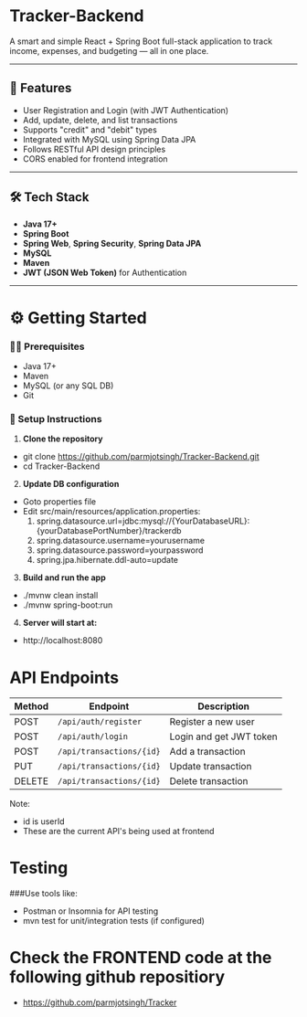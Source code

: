 # Tracker-Backend
A smart and simple React + Spring Boot full-stack application to track income, expenses, and budgeting — all in one place.

---

## 🚀 Features

- User Registration and Login (with JWT Authentication)
- Add, update, delete, and list transactions
- Supports "credit" and "debit" types
- Integrated with MySQL using Spring Data JPA
- Follows RESTful API design principles
- CORS enabled for frontend integration

---

## 🛠 Tech Stack

- **Java 17+**
- **Spring Boot**
- **Spring Web**, **Spring Security**, **Spring Data JPA**
- **MySQL**
- **Maven**
- **JWT (JSON Web Token)** for Authentication

---
# ⚙️ Getting Started

### 🧑‍💻 Prerequisites

- Java 17+
- Maven
- MySQL (or any SQL DB)
- Git

### 🔧 Setup Instructions

1. **Clone the repository**
- git clone https://github.com/parmjotsingh/Tracker-Backend.git
- cd Tracker-Backend
2. **Update DB configuration**
- Goto properties file
- Edit src/main/resources/application.properties:
    1. spring.datasource.url=jdbc:mysql://{YourDatabaseURL}:{yourDatabasePortNumber}/trackerdb
    2. spring.datasource.username=yourusername
    3. spring.datasource.password=yourpassword
    4. spring.jpa.hibernate.ddl-auto=update
3. **Build and run the app**
- ./mvnw clean install
- ./mvnw spring-boot:run
4. **Server will start at:**
- http://localhost:8080

# API Endpoints
| Method | Endpoint                 | Description             |
| ------ | ------------------------ | ----------------------- |
| POST   | `/api/auth/register`     | Register a new user     |
| POST   | `/api/auth/login`        | Login and get JWT token |
| POST   | `/api/transactions/{id}` | Add a transaction       |
| PUT    | `/api/transactions/{id}` | Update transaction      |
| DELETE | `/api/transactions/{id}` | Delete transaction      |

Note: 
- id is userId
- These are the current API's being used at frontend

# Testing
###Use tools like:
- Postman or Insomnia for API testing
- mvn test for unit/integration tests (if configured)

# Check the FRONTEND code at the following github repositiory
- https://github.com/parmjotsingh/Tracker